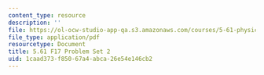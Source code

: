 ```yaml
---
content_type: resource
description: ''
file: https://ol-ocw-studio-app-qa.s3.amazonaws.com/courses/5-61-physical-chemistry-fall-2017/1caad373f85067a4abca26e54e146cb2_MIT5_61F17_pset2.pdf
file_type: application/pdf
resourcetype: Document
title: 5.61 F17 Problem Set 2
uid: 1caad373-f850-67a4-abca-26e54e146cb2
---
```

